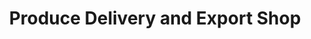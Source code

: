 ---
title: "Produce Delivery and Export Shop"
url: /kailahun/produce-delivery-and-export-shop/
shop: coffee
---